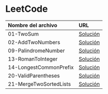 # LeetCode

| Nombre del archivo | URL |
|:-----------------  |:------------------|
|01-TwoSum| [Solución](https://github.com/mrgold92/leetcode/blob/master/01-TwoSum.py)
|02-AddTwoNumbers| [Solución](https://github.com/mrgold92/leetcode/blob/master/02-AddTwoNumbers.py)
|09-PalindromeNumber| [Solución](https://github.com/mrgold92/leetcode/blob/master/09-PalindromeNumber.py)
|13-RomanToInteger| [Solución](https://github.com/mrgold92/leetcode/blob/master/13-RomanToInteger.py)
|14-LongestCommonPrefix| [Solución](https://github.com/mrgold92/leetcode/blob/master/14-LongestCommonPrefix.py)
|20-ValidParentheses| [Solución](https://github.com/mrgold92/leetcode/blob/master/20-ValidParentheses.py)
|21-MergeTwoSortedLists| [Solución](https://github.com/mrgold92/leetcode/blob/master/21-MergeTwoSortedLists.py)|